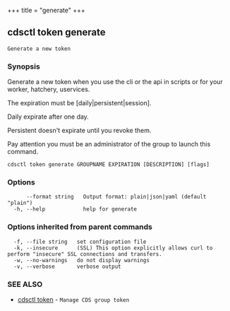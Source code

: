 +++
title = "generate"
+++
## cdsctl token generate

`Generate a new token`

### Synopsis


Generate a new token when you use the cli or the api in scripts or for your worker, hatchery, uservices.

The expiration must be [daily|persistent|session].

Daily expirate after one day.

Persistent doesn't expirate until you revoke them.

Pay attention you must be an administrator of the group to launch this command.
	

```
cdsctl token generate GROUPNAME EXPIRATION [DESCRIPTION] [flags]
```

### Options

```
      --format string   Output format: plain|json|yaml (default "plain")
  -h, --help            help for generate
```

### Options inherited from parent commands

```
  -f, --file string   set configuration file
  -k, --insecure      (SSL) This option explicitly allows curl to perform "insecure" SSL connections and transfers.
  -w, --no-warnings   do not display warnings
  -v, --verbose       verbose output
```

### SEE ALSO

* [cdsctl token](/cli/cdsctl/token/)	 - `Manage CDS group token`

